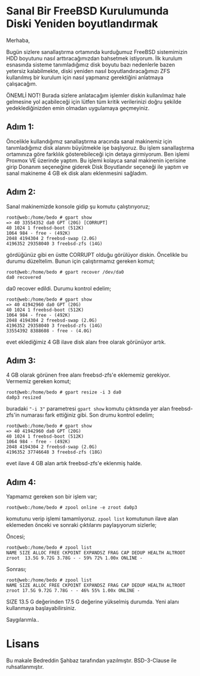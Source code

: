 # Sanal Bir FreeBSD Kurulumunda Diski Yeniden boyutlandırmak

Merhaba,

Bugün sizlere sanallaştırma ortamında kurduğumuz FreeBSD sistemimizin HDD boyutunu nasıl arttıracağımızdan bahsetmek istiyorum. İlk kurulum esnasında sisteme tanımladığımız disk boyutu bazı nedenlerle bazen yetersiz kalabilmekte, diski yeniden nasıl boyutlandıracağımızı ZFS kullanılmış bir kurulum için nasıl yapmanız gerektiğini anlatmaya çalışacağım.

ÖNEMLİ NOT! Burada sizlere anlatacağım işlemler diskin kullanılmaz hale gelmesine yol açabileceği için lütfen tüm kritik verilerinizi doğru şekilde yedeklediğinizden emin olmadan uygulamaya geçmeyiniz.

## **Adım 1:**

Öncelikle kullandığımız sanallaştırma aracında sanal makinemiz için tanımladığımız disk alanını büyütmekle işe başlıyoruz. Bu işlem sanallaştırma ortamınıza göre farklılık gösterebileceği için detaya girmiyorum. Ben işlemi Proxmox VE üzerinde yaptım. Bu işlemi kolayca sanal makinenin içerisine girip Donanım seçeneğine giderek Disk Boyutlandır seçeneği ile yaptım ve sanal makineme 4 GB ek disk alanı eklenmesini sağladım.

## **Adım 2:**

Sanal makinemizde konsole gidip şu komutu çalıştırıyoruz;

```
root@web:/home/bedo # gpart show
=> 40 33554352 da0 GPT (20G) [CORRUPT]
40 1024 1 freebsd-boot (512K)
1064 984 - free - (492K)
2048 4194304 2 freebsd-swap (2.0G)
4196352 29358040 3 freebsd-zfs (14G)
```

gördüğünüz gibi en üstte CORRUPT olduğu görülüyor diskin. Öncelikle bu durumu düzeltelim. Bunun için çalıştırmamız gereken komut;

```
root@web:/home/bedo # gpart recover /dev/da0
da0 recovered
```

da0 recover edildi. Durumu kontrol edelim;

```
root@web:/home/bedo # gpart show
=> 40 41942960 da0 GPT (20G)
40 1024 1 freebsd-boot (512K)
1064 984 - free - (492K)
2048 4194304 2 freebsd-swap (2.0G)
4196352 29358040 3 freebsd-zfs (14G)
33554392 8388608 - free - (4.0G)
```

evet eklediğimiz 4 GB ilave disk alanı free olarak görünüyor artık.


## **Adım 3:**

4 GB olarak görünen free alanı freebsd-zfs'e eklememiz gerekiyor. Vermemiz gereken komut;

```
root@web:/home/bedo # gpart resize -i 3 da0
da0p3 resized
```

buradaki ```"-i 3"``` parametresi ```gpart show``` komutu çıktısında yer alan freebsd-zfs'in numarası fark ettiğiniz gibi. Son drumu kontrol edelim;

```
root@web:/home/bedo # gpart show
=> 40 41942960 da0 GPT (20G)
40 1024 1 freebsd-boot (512K)
1064 984 - free - (492K)
2048 4194304 2 freebsd-swap (2.0G)
4196352 37746648 3 freebsd-zfs (18G)
```

evet ilave 4 GB alan artık freebsd-zfs'e eklenmiş halde.

## **Adım 4:**

Yapmamız gereken son bir işlem var;

```
root@web:/home/bedo # zpool online -e zroot da0p3
```

komutunu verip işlemi tamamlıyoruz. ```zpool list``` komutunun ilave alan eklemeden önceki ve sonraki çıktılarını paylaşıyorum sizlerle;

Öncesi;

```
root@web:/home/bedo # zpool list
NAME SIZE ALLOC FREE CKPOINT EXPANDSZ FRAG CAP DEDUP HEALTH ALTROOT
zroot  13.5G 9.72G 3.78G - - 59% 72% 1.00x ONLINE -
```

Sonrası;

```
root@web:/home/bedo # zpool list
NAME SIZE ALLOC FREE CKPOINT EXPANDSZ FRAG CAP DEDUP HEALTH ALTROOT
zroot 17.5G 9.72G 7.78G - - 46% 55% 1.00x ONLINE -
```

SIZE 13.5 G değerinden 17.5 G değerine yükselmiş durumda. Yeni alanı kullanmaya başlayabilirsiniz.

Saygılarımla..

# Lisans

Bu makale Bedreddin Şahbaz tarafından yazılmıştır. BSD-3-Clause ile ruhsatlanmıştır.
